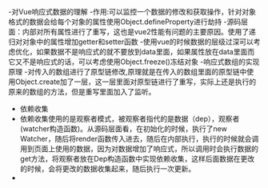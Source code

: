 -对Vue响应式数据的理解
 -作用:可以监控一个数据的修改和获取操作，针对对象格式的数据会给每个对象的属性使用Object.defineProperty进行劫持
 -源码层面：内部对所有属性进行了重写，这也是vue2性能有问题的主要原因。使用了递归对对象中的属性增加getter和setter函数
 -使用vue的时候数据的层级过深可以考虑优化，如果数据不是响应式的就不要放到data里面，如果属性放在data里面而它又不是响应式的话，可以考虑使用Object.freeze()冻结对象
-响应式数组的实现原理
 -对传入的数组进行了原型链修改,原理就是在传入的数组里面的原型链中使用Object.create加了一层，这一层里面对原型链进行了重写，实际上还是执行的原来的数组的方法，但是重写里面加入了监听。
- 依赖收集
 - 依赖收集使用的是观察者模式，被观察者指代的是数据（dep），观察者(watcher构造函数)。从源码层面看，在初始化的时候，执行了new Watcher，随后将render函数传入进去，随后在内部执行，执行的时候就会调用到页面上使用的数据，因为对数据增加了响应式，所以调用时会执行数据的get方法，将观察者放在Dep构造函数中实现依赖收集，这样后面数据在更改的时候，会将更改的数据收集起来，随后执行一次更新。
- 